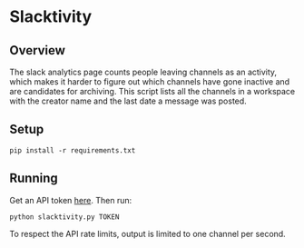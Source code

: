 # Slacktivity

## Overview
The slack analytics page counts people leaving channels as an activity, which makes it harder to figure out which channels have gone inactive and are candidates for archiving. This script lists all the channels in a workspace with the creator name and the last date a message was posted.

## Setup
```
pip install -r requirements.txt
```

## Running
Get an API token [here](https://api.slack.com/custom-integrations/legacy-tokens). Then run:
```
python slacktivity.py TOKEN
```
To respect the API rate limits, output is limited to one channel per second.